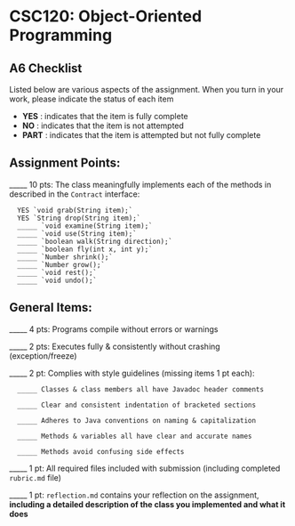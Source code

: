 # CSC120: Object-Oriented Programming
## A6 Checklist

Listed below are various aspects of the assignment.  When you turn in your work, please indicate the status of each item

- **YES** : indicates that the item is fully complete
- **NO** : indicates that the item is not attempted
- **PART** : indicates that the item is attempted but not fully complete


## Assignment Points:

_____ 10 pts: The class meaningfully implements each of the methods in described in the `Contract` interface:

      YES `void grab(String item);`
      YES `String drop(String item);`
      _____ `void examine(String item);`
      _____ `void use(String item);`
      _____ `boolean walk(String direction);`
      _____ `boolean fly(int x, int y);`
      _____ `Number shrink();`
      _____ `Number grow();`
      _____ `void rest();`
      _____ `void undo();`


## General Items:

_____ 4 pts: Programs compile without errors or warnings

_____ 2 pts: Executes fully & consistently without crashing (exception/freeze)

_____ 2 pt: Complies with style guidelines (missing items 1 pt each):

      _____ Classes & class members all have Javadoc header comments

      _____ Clear and consistent indentation of bracketed sections

      _____ Adheres to Java conventions on naming & capitalization

      _____ Methods & variables all have clear and accurate names

      _____ Methods avoid confusing side effects

_____ 1 pt: All required files included with submission (including completed `rubric.md` file)

_____ 1 pt: `reflection.md` contains your reflection on the assignment, **including a detailed description of the class you implemented and what it does**
